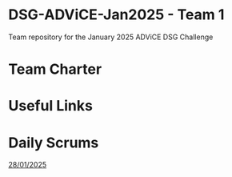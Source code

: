 # DSG-ADViCE-Jan2025 - Team 1
Team repository for the January 2025 ADViCE DSG Challenge

# Team Charter

# Useful Links

# Daily Scrums
[28/01/2025](https://hackmd.io/OF0yfTkoTV20FVAcXTTgVQ)
